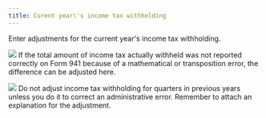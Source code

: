 ```yaml
---
title: Curent year\'s income tax withholding
---
```



Enter adjustments for the current year's income tax withholding.


![]({{site.prl_baseurl}}/img/example.gif) If the  total amount of income tax actually withheld was not reported correctly  on Form 941 because of a mathematical or transposition error, the difference  can be adjusted here.


![]({{site.prl_baseurl}}/img/warning.gif) Do not  adjust income tax withholding for quarters in previous years unless you  do it to correct an administrative error. Remember to attach an explanation  for the adjustment.
